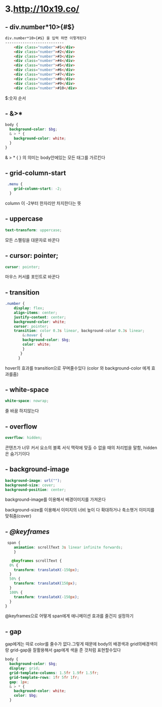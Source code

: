 # 3.http://10x19.co/

## - div.number*10>{#$}

```html
div.number*10>{#$} 을 입력 하면 이렇게된다
---------------------------
    <div class="number">#1</div>
    <div class="number">#2</div>
    <div class="number">#3</div>
    <div class="number">#4</div>
    <div class="number">#5</div>
    <div class="number">#6</div>
    <div class="number">#7</div>
    <div class="number">#8</div>
    <div class="number">#9</div>
    <div class="number">#10</div>
```

$:숫자 순서 

## - &>*

```scss
body {
  background-color: $bg;
  & > * {
    background-color: white;
  }
}
```

 & > * {   } 의 의미는 body안에있는 모든 태그를 가르킨다

 ## - grid-column-start

```scss
 .menu {
    grid-column-start: -2;
  }
```

column 이 -2부터 한자리만  차지한다는 뜻

##  - uppercase

```scss
text-transform: uppercase;
```

모든 스펠링을 대문자로 바꾼다

## - cursor: pointer;

```scss
cursor: pointer;
```

마우스 커서를 포인트로 바꾼다

## - transition

```scss
.number {
    display: flex;
    align-items: center;
    justify-content: center;
    background-color: white;
    cursor: pointer;
    transition: color 0.3s linear, background-color 0.3s linear;
        &:hover {
        background-color: $bg;
        color: white;
        }
       }
      }
```

hover의 효과를  transition으로 꾸며줄수있다 (color 와 background-color 에게 효과를줌)

## - white-space

```scss
white-space: nowrap;
```

줄 바꿈 하지않는다

## - overflow

```scss
overflow: hidden;
```

콘텐츠가 너무 커서 요소의 블록 서식 맥락에 맞출 수 없을 때의 처리법을 말함, hidden은 숨기기이다

## - background-image

``` scss
background-image: url("");
background-size: cover;
background-position: center;
```

background-image를 이용해서 배경이미지를 가져온다

background-size를 이용해서 이미지의 너비 높이 다 확대하거나 축소햇거 이미지를 맞춰줌(cover)

## - *@keyframes*

```scss
 span {
    animation: scrollText 3s linear infinite forwards;
    }

   @keyframes scrollText {
  0% {
    transform: translateX(-150px);
  }
  50% {
    transform: translateX(150px);
  }
  100% {
    transform: translateX(-150px);
  }
}
```

 @keyframes으로 어떻게 span에게 애니메이션 효과를 줄건지 설정하기 

## - gap

gap에게는  따로 color를 줄수가 없다.그렇게 때문에 body의 배경색과 grid의배경색이랑 grid-gap을 잘활용해서 gap에게 색을 준 것처럼 표현할수있다 

```scss
body {
  background-color: $bg;
  display: grid;
  grid-template-columns: 1.5fr 1.9fr 1.5fr;
  grid-template-rows: 1fr 5fr 1fr;
  gap: 1px;
  & > * {
    background-color: white;
    color: $bg;
  }
```

